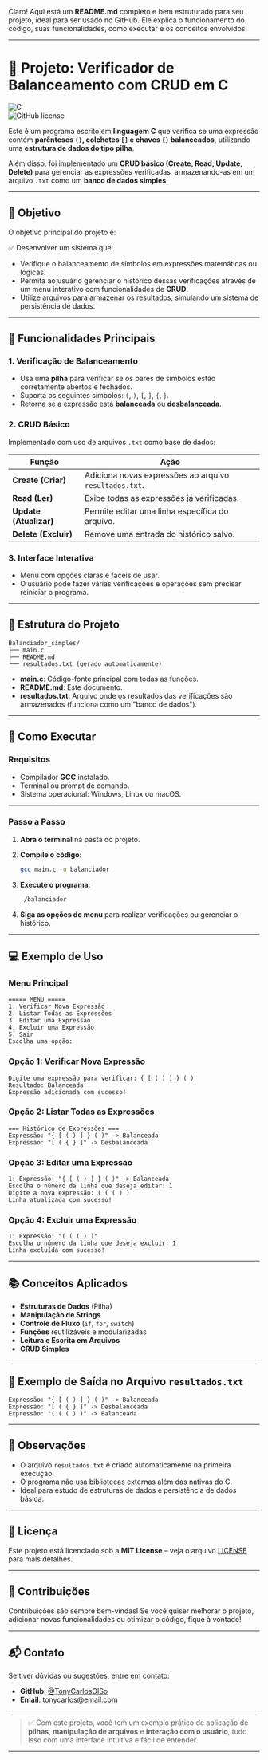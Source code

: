 Claro! Aqui está um **README.md** completo e bem estruturado para seu projeto, ideal para ser usado no GitHub. Ele explica o funcionamento do código, suas funcionalidades, como executar e os conceitos envolvidos.

---

# 📌 Projeto: Verificador de Balanceamento com CRUD em C

![C](https://img.shields.io/badge/C-00599C?style=for-the-badge&logo=c&logoColor=white)  
![GitHub license](https://img.shields.io/github/license/TonyCarlosOlSo/Balanciador_simples)

Este é um programa escrito em **linguagem C** que verifica se uma expressão contém **parênteses `()`, colchetes `[]` e chaves `{}` balanceados**, utilizando uma **estrutura de dados do tipo pilha**.

Além disso, foi implementado um **CRUD básico (Create, Read, Update, Delete)** para gerenciar as expressões verificadas, armazenando-as em um arquivo `.txt` como um **banco de dados simples**.

---

## 🧠 Objetivo

O objetivo principal do projeto é:

✅ Desenvolver um sistema que:
- Verifique o balanceamento de símbolos em expressões matemáticas ou lógicas.  
- Permita ao usuário gerenciar o histórico dessas verificações através de um menu interativo com funcionalidades de **CRUD**.  
- Utilize arquivos para armazenar os resultados, simulando um sistema de persistência de dados.

---

## 🧩 Funcionalidades Principais

### 1. **Verificação de Balanceamento**
- Usa uma **pilha** para verificar se os pares de símbolos estão corretamente abertos e fechados.
- Suporta os seguintes símbolos: `(`, `)`, `[`, `]`, `{`, `}`.
- Retorna se a expressão está **balanceada** ou **desbalanceada**.

### 2. **CRUD Básico**
Implementado com uso de arquivos `.txt` como base de dados:

| Função | Ação |
|-------|------|
| **Create (Criar)** | Adiciona novas expressões ao arquivo `resultados.txt`. |
| **Read (Ler)** | Exibe todas as expressões já verificadas. |
| **Update (Atualizar)** | Permite editar uma linha específica do arquivo. |
| **Delete (Excluir)** | Remove uma entrada do histórico salvo. |

### 3. **Interface Interativa**
- Menu com opções claras e fáceis de usar.
- O usuário pode fazer várias verificações e operações sem precisar reiniciar o programa.

---

## 📁 Estrutura do Projeto

```
Balanciador_simples/
├── main.c
├── README.md
└── resultados.txt (gerado automaticamente)
```

- **main.c**: Código-fonte principal com todas as funções.
- **README.md**: Este documento.
- **resultados.txt**: Arquivo onde os resultados das verificações são armazenados (funciona como um "banco de dados").

---

## 🔧 Como Executar

### Requisitos
- Compilador **GCC** instalado.
- Terminal ou prompt de comando.
- Sistema operacional: Windows, Linux ou macOS.

---

### Passo a Passo

1. **Abra o terminal** na pasta do projeto.
2. **Compile o código**:
   ```bash
   gcc main.c -o balanciador
   ```

3. **Execute o programa**:
   ```bash
   ./balanciador
   ```

4. **Siga as opções do menu** para realizar verificações ou gerenciar o histórico.

---

## 💻 Exemplo de Uso

### Menu Principal
```
===== MENU =====
1. Verificar Nova Expressão
2. Listar Todas as Expressões
3. Editar uma Expressão
4. Excluir uma Expressão
5. Sair
Escolha uma opção: 
```

### Opção 1: Verificar Nova Expressão
```text
Digite uma expressão para verificar: { [ ( ) ] } ( )
Resultado: Balanceada
Expressão adicionada com sucesso!
```

### Opção 2: Listar Todas as Expressões
```text
=== Histórico de Expressões ===
Expressão: "{ [ ( ) ] } ( )" -> Balanceada
Expressão: "[ ( { } ]" -> Desbalanceada
```

### Opção 3: Editar uma Expressão
```text
1: Expressão: "{ [ ( ) ] } ( )" -> Balanceada
Escolha o número da linha que deseja editar: 1
Digite a nova expressão: ( ( ( ) )
Linha atualizada com sucesso!
```

### Opção 4: Excluir uma Expressão
```text
1: Expressão: "( ( ( ) )"
Escolha o número da linha que deseja excluir: 1
Linha excluída com sucesso!
```

---

## 📚 Conceitos Aplicados

- **Estruturas de Dados** (Pilha)
- **Manipulação de Strings**
- **Controle de Fluxo** (`if`, `for`, `switch`)
- **Funções** reutilizáveis e modularizadas
- **Leitura e Escrita em Arquivos**
- **CRUD Simples**

---

## 📄 Exemplo de Saída no Arquivo `resultados.txt`

```
Expressão: "{ [ ( ) ] } ( )" -> Balanceada
Expressão: "[ ( { } ]" -> Desbalanceada
Expressão: "( ( ( ) )" -> Balanceada
```

---

## 📎 Observações

- O arquivo `resultados.txt` é criado automaticamente na primeira execução.
- O programa não usa bibliotecas externas além das nativas do C.
- Ideal para estudo de estruturas de dados e persistência de dados básica.

---

## 📝 Licença

Este projeto está licenciado sob a **MIT License** – veja o arquivo [LICENSE](LICENSE) para mais detalhes.

---

## 👥 Contribuições

Contribuições são sempre bem-vindas! Se você quiser melhorar o projeto, adicionar novas funcionalidades ou otimizar o código, fique à vontade!

---

## 📬 Contato

Se tiver dúvidas ou sugestões, entre em contato:

- **GitHub**: [@TonyCarlosOlSo](https://github.com/TonyCarlosOlSo)
- **Email**: tonycarlos@email.com

---

> ✅ Com este projeto, você tem um exemplo prático de aplicação de **pilhas**, **manipulação de arquivos** e **interação com o usuário**, tudo isso com uma interface intuitiva e fácil de entender.

--- 
